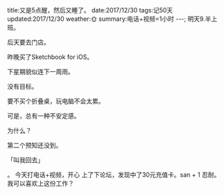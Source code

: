 title:又是5点醒，然后又睡了。
date:2017/12/30
tags:记50天
updated:2017/12/30
weather:🌞
summary:电话+视频=1小时
---;
明天9.半上班。

后天要去门店。

昨晚买了Sketchbook for iOS。

下星期貌似连下一周雨。

没有目标。

要不买个折叠桌，玩电脑不会太累。

可是，总有一种不安定感。

为什么？

第二个预知还没到。

「叫我回去」

。
今天打电话+视频，开心
上了下论坛，发现中了30元充值卡。san + 1
忍耐。我可以喜欢上这份工作？
 
